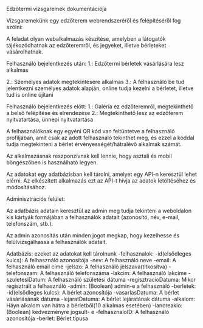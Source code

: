 Edzőtermi vizsgaremek dokumentációja


Vizsgaremekünk egy edzőterem webrendszeréről és felépítéséről fog szólni:

A feladat olyan webalkalmazás készítése, amelyben a látogatók tájékozódhatnak az edzőteremről, és jegyeket, illetve bérleteket vásárolhatnak.


Felhasználó bejelentkezés után:
1.: Edzőtermi bérletek vásárlására lesz alkalmas

2.: Személyes adatok megtekintésére alkalmas
3.: A felhasználó be tud jelentkezni személyes adatok alapján, online tudja kezelni a bérletet, illetve tud is online újítani

Felhasználó bejelentkezés elött: 
1.: Galéria ez edzőteremről, megtekinthető a belső felépítése és elrendezése
2.: Megtekinthető lesz az edzőterem nyitvatartása, ünnepi nyitvatartása

A felhasználóknak egy egyéni QR kód van feltüntetve a felhasználó profiljában, amit csak az adott felhasználó tekinthet meg, és ezzel a kóddal tudja megtekinteni a bérlet érvényességét/hátralévő alkalmak számát. 


Az alkalmazásnak reszponzívnak kell lennie, hogy asztali és mobil böngészőben is használható legyen.

Az adatokat egy adatbázisban kell tárolni, amelyet egy API-n keresztül lehet elérni. Az elkészített alkalmazás ezt az API-t hívja az adatok letöltéséhez és módosításához.

Adminisztrációs felület:

Az adatbázis adatain keresztül az admin meg tudja tekinteni a weboldalon kis kártyák formájában a felhasználók adatait (azonosító, név, e-mail, telefonszám, stb.).

Az admin azonosítás után minden jogot megkap, hogy kezelhesse és felülvizsgálhassa a felhasználók adatait.

Adatbázis:
ezeket az adatokat kell tárolnunk
                -felhasznalok:
                                    -id(elsődleges kulcs): A felhasználó azonosítója
                                    -nev: A felhasználó neve
                                    -email: A felhasználó email címe
                                    -jelszo: A felhasználó jelszava(titkosítva)
                                    -telefonszam: A felhasználó telefonszáma
                                    -lakcim: A felhasználó lakcíme
                                    -szuletesiDatum: A felhasználó születési dátuma
                                    -regisztracioDatuma: Mikor regisztrált a felhasználó
                                    -admin: (Boolean) admin-e a felhasználó
                -berletek:
                                    -id(elsődleges kulcs): A bérlet azonosítója
                                    -vasarlasDatuma: A bérlet vásárlásának dátuma
                                    -lejaratDatuma: A bérlet lejáratának dátuma
                                    -alkalom: Háyn alkalom van hátra a bérletből(10 alkalmas esetében)
                                    -lancreakio:(Boolean) kedvezményre jogsult- e
                                    -felhasznaloID: A felhasználó azonosítója
                                    -berlet: Bérlet típusa
              
